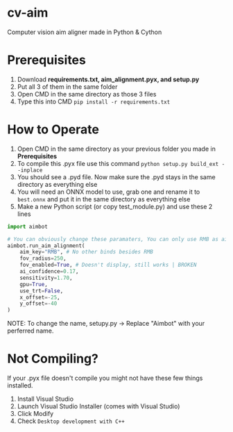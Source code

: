 # cv-aim
Computer vision aim aligner made in Python &amp; Cython

# Prerequisites 
1. Download **requirements.txt, aim_alignment.pyx, and setup.py**
2. Put all 3 of them in the same folder
3. Open CMD in the same directory as those 3 files
4. Type this into CMD ```pip install -r requirements.txt```

# How to Operate
1. Open CMD in the same directory as your previous folder you made in **Prerequisites**
2. To compile this .pyx file use this command ```python setup.py build_ext --inplace```
3. You should see a .pyd file. Now make sure the .pyd stays in the same directory as everything else
4. You will need an ONNX model to use, grab one and rename it to ```best.onnx``` and put it in the same directory as everything else
5. Make a new Python script (or copy test_module.py) and use these 2 lines
```Python
import aimbot

# You can obviously change these paramaters, You can only use RMB as aim_key for now
aimbot.run_aim_alignment(
    aim_key="RMB", # No other binds besides RMB
    fov_radius=250,
    fov_enabled=True, # Doesn't display, still works | BROKEN
    ai_confidence=0.17,
    sensitivity=1.70,
    gpu=True,
    use_trt=False,
    x_offset=-25,
    y_offset=-40
)
```
NOTE: To change the name, setupy.py -> Replace "Aimbot" with your perferred name.

# Not Compiling?
If your .pyx file doesn't compile you might not have these few things installed.
1. Install Visual Studio
2. Launch Visual Studio Installer (comes with Visual Studio)
3. Click Modify
4. Check ```Desktop development with C++```
